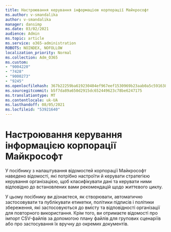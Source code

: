 ```yaml
---
title: Настроювання керування інформацією корпорації Майкрософт
ms.author: v-smandalika
author: v-smandalika
manager: dansimp
ms.date: 03/02/2021
audience: Admin
ms.topic: article
ms.service: o365-administration
ROBOTS: NOINDEX, NOFOLLOW
localization_priority: Normal
ms.collection: Adm_O365
ms.custom:
- "9004220"
- "7428"
- "9000273"
- "9245"
ms.openlocfilehash: 367b22259ba619230404ef967eef1530969b23aab0a5c5916382fd19cdb5986d
ms.sourcegitcommit: b5f7da89a650d2915dc652449623c78be6247175
ms.translationtype: MT
ms.contentlocale: uk-UA
ms.lasthandoff: 08/05/2021
ms.locfileid: "53921640"
---
```

# <a name="set-up-microsoft-information-governance"></a>Настроювання керування інформацією корпорації Майкрософт

У [](https://go.microsoft.com/fwlink/?linkid=2146529) посібнику з налаштування відомостей корпорації Майкрософт наведено відомості, які потрібно настроїти й керувати стратегією керування організацією, щоб класифікувати дані та керувати ними відповідно до встановлених вами рекомендацій щодо життєвого циклу.

У цьому посібнику ви дізнаєтеся, як створювати, автоматично застосовувати та публікувати етикетки, політики підписів і політики збереження, які застосовуються до вмісту та відповідності організації для повторного використання. Крім того, ви отримаєте відомості про імпорт CSV-файлів за допомогою плану файлів для групових сценаріїв або про застосування їх вручну до окремих документів.
